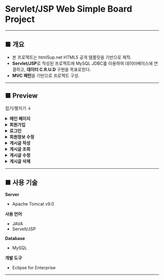 # Servlet/JSP Web Simple Board Project

-------

## ■ 개요
- 본 프로젝트는 html5up.net HTML5 공개 템플릿을 기반으로 제작.
- **Servlet/JSP**로 작성된 프로젝트에 MySQL JDBC를 이용하여 데이터베이스에 연결하고, **데이터 C.R.U.D** 구현을 목표로한다.
- **MVC 패턴**을 기반으로 프로젝트 구성.

-------

## ■ Preview

접기/펼치기 ↓
<details>
<summary><b>메인 페이지</b></summary>
<div markdown="1">

<figure>
    <img src="/README_IMG/main.gif" alt="main" width="70%" height="auto" />    
</figure>

</div>
</details>


<details>
<summary><b>회원가입</b></summary>
<div markdown="1">

<figure>
    <img src="/README_IMG/signup.gif" alt="signup" width="70%" height="auto" />    
</figure>

</div>
</details>

<details>
<summary><b>로그인</b></summary>
<div markdown="1">

<figure>
    <img src="/README_IMG/login.gif" alt="login" width="70%" height="auto" />    
</figure>

</div>
</details>


<details>
<summary><b>회원정보 수정</b></summary>
<div markdown="1">

<figure>
    <img src="/README_IMG/modify_info.gif" alt="modify_info" width="70%" height="auto" />    
</figure>

</div>
</details>

<details>
<summary><b>게시글 작성</b></summary>
<div markdown="1">

<figure>
    <img src="/README_IMG/write.gif" alt="write" width="70%" height="auto" />    
</figure>

</div>
</details>

<details>
<summary><b>게시글 조회</b></summary>
<div markdown="1">

<figure>
    <img src="/README_IMG/read.gif" alt="read" width="70%" height="auto" />    
</figure>

</div>
</details>

<details>
<summary><b>게시글 수정</b></summary>
<div markdown="1">

<figure>
    <img src="/README_IMG/modify.gif" alt="modify" width="70%" height="auto" />    
</figure>

</div>
</details>

<details>
<summary><b>게시글 삭제</b></summary>
<div markdown="1">

<figure>
    <img src="/README_IMG/remove.gif" alt="remove" width="70%" height="auto" />    
</figure>

</div>
</details>

-------

## ■ 사용 기술

**Server**
- Apache Tomcat v9.0

**사용 언어**
- JAVA
- Servelt/JSP

**Database**
- MySQL

**개발 도구**
- Eclipse for Enterprise

-------
